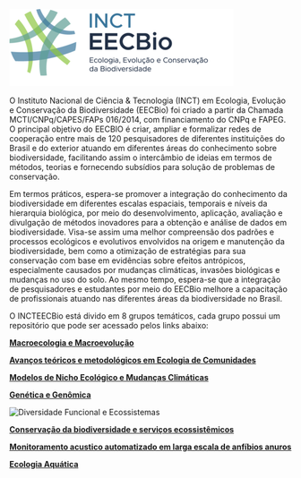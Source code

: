![](./EECBio-logo3.png)

O Instituto Nacional de Ciência & Tecnologia (INCT) em Ecologia, Evolução e Conservação da Biodiversidade (EECBio) foi criado a partir da Chamada MCTI/CNPq/CAPES/FAPs 016/2014, com financiamento do CNPq e FAPEG. O principal objetivo do EECBIO é criar, ampliar e formalizar redes de cooperação entre mais de 120 pesquisadores de diferentes instituições do Brasil e do exterior atuando em diferentes áreas do conhecimento sobre biodiversidade, facilitando assim o intercâmbio de ideias em termos de métodos, teorias e fornecendo subsídios para solução de problemas de conservação.

Em termos práticos, espera-se promover a integração do conhecimento da biodiversidade em diferentes escalas espaciais, temporais e níveis da hierarquia biológica, por meio do desenvolvimento, aplicação, avaliação e divulgação de métodos inovadores para a obtenção e análise de dados em biodiversidade. Visa-se assim uma melhor compreensão dos padrões e processos ecológicos e evolutivos envolvidos na origem e manutenção da biodiversidade, bem como a otimização de estratégias para sua conservação com base em evidências sobre efeitos antrópicos, especialmente causados por mudanças climáticas, invasões biológicas e mudanças no uso do solo. Ao mesmo tempo, espera-se que a integração de pesquisadores e estudantes por meio do EECBio melhore a capacitação de profissionais atuando nas diferentes áreas da biodiversidade no Brasil.

O INCTEECBio está divido em 8 grupos temáticos, cada grupo possui um repositório que pode ser acessado pelos links abaixo:


[**Macroecologia e Macroevolução**](https://github.com/orgs/INCT-EECBio/teams/macroecology-and-macroecolution/repositories)

[**Avanços teóricos e metodológicos em Ecologia de Comunidades**](https://github.com/orgs/INCT-EECBio/teams/community-ecology/repositories)

[**Modelos de Nicho Ecológico e Mudanças Climáticas**](https://github.com/orgs/INCT-EECBio/teams/ecological-niche-modeling-and-climate-change/repositories)

[**Genética e Genômica**](https://github.com/orgs/INCT-EECBio/teams/genetic-and-evolutionary-genomic/repositories)

![**Diversidade Funcional e Ecossistemas**](https://github.com/orgs/INCT-EECBio/teams/functional-diversity-and-ecosystems/repositories)

[**Conservação da biodiversidade e serviços ecossistêmicos**](https://github.com/orgs/INCT-EECBio/teams/biodiversity-conservation-and-ecosystem-services)

[**Monitoramento acustico automatizado em larga escala de anfíbios anuros**](https://github.com/orgs/INCT-EECBio/teams/acoustic-monitoring/repositories)

[**Ecologia Aquática**](https://github.com/orgs/INCT-EECBio/teams/acoustic-monitoring/repositories)



